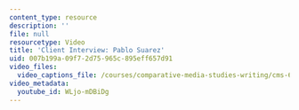 ```yaml
---
content_type: resource
description: ''
file: null
resourcetype: Video
title: 'Client Interview: Pablo Suarez'
uid: 007b199a-09f7-2d75-965c-895eff657d91
video_files:
  video_captions_file: /courses/comparative-media-studies-writing/cms-611j-creating-video-games-fall-2014/instructor-insights/client-insights/client-interview-pablo-suarez/WLjo-mDBiDg.vtt
video_metadata:
  youtube_id: WLjo-mDBiDg
---
```

